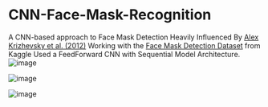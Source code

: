 # CNN-Face-Mask-Recognition
A CNN-based approach to Face Mask Detection
Heavily Influenced By [Alex Krizhevsky et al. (2012)](https://papers.nips.cc/paper_files/paper/2012/hash/c399862d3b9d6b76c8436e924a68c45b-Abstract.html) 
Working with the [Face Mask Detection Dataset](https://www.kaggle.com/datasets/omkargurav/face-mask-dataset) from Kaggle
Used a FeedForward CNN with Sequential Model Architecture.  
![image](https://github.com/One-eyed-warrior/CNN-Face-Mask-Recognition/assets/75874625/7be34f02-e9e0-4c39-9a26-f6e24dba1c94)

![image](https://github.com/One-eyed-warrior/CNN-Face-Mask-Recognition/assets/75874625/fb241688-91f0-4fcd-963b-8e28d00b4723)

![image](https://github.com/One-eyed-warrior/CNN-Face-Mask-Recognition/assets/75874625/3692bcce-3e81-4d8d-bea4-fbc9fe64ed21)
